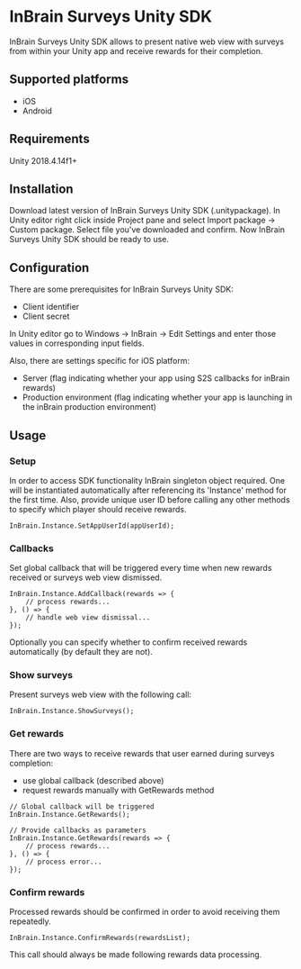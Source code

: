 # InBrain Surveys Unity SDK

InBrain Surveys Unity SDK allows to present native web view with surveys from within your Unity app and receive rewards for their completion.

## Supported platforms

- iOS
- Android

## Requirements

Unity 2018.4.14f1+

## Installation

Download latest version of InBrain Surveys Unity SDK (.unitypackage). In Unity editor right click inside Project pane and select Import package -> Custom package. Select file you've downloaded and confirm. Now InBrain Surveys Unity SDK should be ready to use.

## Configuration

There are some prerequisites for InBrain Surveys Unity SDK:
- Client identifier
- Client secret

In Unity editor go to Windows -> InBrain -> Edit Settings and enter those values in corresponding input fields.

Also, there are settings specific for iOS platform:
- Server (flag indicating whether your app using S2S callbacks for inBrain rewards)
- Production environment (flag indicating whether your app is launching in the inBrain production environment)

## Usage

### Setup

In order to access SDK functionality InBrain singleton object required. One will be instantiated automatically after referencing its 'Instance' method for the first time.
Also, provide unique user ID before calling any other methods to specify which player should receive rewards.

```
InBrain.Instance.SetAppUserId(appUserId);
```

### Callbacks

Set global callback that will be triggered every time when new rewards received or surveys web view dismissed.

```
InBrain.Instance.AddCallback(rewards => {
	// process rewards...
}, () => { 
	// handle web view dismissal... 
});
```

Optionally you can specify whether to confirm received rewards automatically (by default they are not).

### Show surveys

Present surveys web view with the following call:

```
InBrain.Instance.ShowSurveys();
```

### Get rewards

There are two ways to receive rewards that user earned during surveys completion:

- use global callback (described above)
- request rewards manually with GetRewards method

```
// Global callback will be triggered
InBrain.Instance.GetRewards();

// Provide callbacks as parameters
InBrain.Instance.GetRewards(rewards => {
	// process rewards...
}, () => { 
	// process error... 
});

```

### Confirm rewards

Processed rewards should be confirmed in order to avoid receiving them repeatedly.

```
InBrain.Instance.ConfirmRewards(rewardsList);
```

This call should always be made following rewards data processing.
